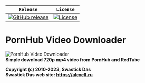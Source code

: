 | **`Release`** | **`License`** |
|-------------------|---------------|
|[![GitHub release](https://img.shields.io/badge/Release-v1.0-blue.svg)](https://github.com/Alexell/PHub-Video-Downloader/releases) | [![License](https://img.shields.io/badge/License-GPLv3-blue.svg)](https://github.com/Alexell/PHub-Video-Downloader/blob/master/LICENSE) |

# PornHub Video Downloader 
![PornHub Video Downloader](https://alexell.ru/wp-content/uploads/2018/07/phub_downloader.jpg)  
**Simple download 720p mp4 video from PornHub and RedTube**  

**Copyright (c) 2010-2023, Swastick Das**  
**Swastick Das web site: https://alexell.ru**  

